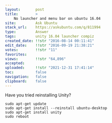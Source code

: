 ```yaml
---
layout:       post
title:        >
    No launcher and menu bar on ubuntu 16.04
site:         Ask Ubuntu
stack_url:    https://askubuntu.com/q/811994
type:         Answer
tags:         unity 16.04 launcher compiz
created_date: !!str "2016-08-14 00:11:41"
edit_date:    !!str "2016-09-19 21:38:21"
votes:        !!str "11"
favorites:    
views:        !!str "64,896"
accepted:     
uploaded:     !!str "2021-12-31 17:41:14"
toc:          false
navigation:   false
clipboard:    false
---
```


Have you tried reinstalling Unity?

``` 
sudo apt-get update
sudo apt-get install --reinstall ubuntu-desktop
sudo apt-get install unity
sudo reboot

```
